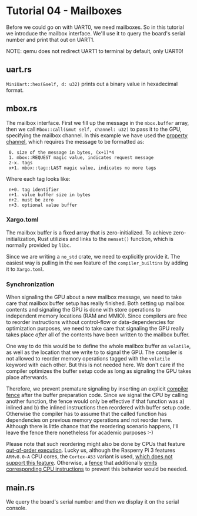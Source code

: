 # Tutorial 04 - Mailboxes

Before we could go on with UART0, we need mailboxes. So in this tutorial we
introduce the mailbox interface.  We'll use it to query the board's serial
number and print that out on UART1.

NOTE: qemu does not redirect UART1 to terminal by default, only UART0!

## uart.rs

`MiniUart::hex(&self, d: u32)` prints out a binary value in hexadecimal format.

## mbox.rs

The mailbox interface. First we fill up the message in the `mbox.buffer` array,
then we call `Mbox::call(&mut self, channel: u32)` to pass it to the GPU,
specifying the mailbox channel. In this example we have used the [property
channel], which requires the message to be formatted as:

[property channel]: (https://github.com/raspberrypi/firmware/wiki/Mailbox-property-interface)

```
 0. size of the message in bytes, (x+1)*4
 1. mbox::REQUEST magic value, indicates request message
 2-x. tags
 x+1. mbox::tag::LAST magic value, indicates no more tags
```

Where each tag looks like:

```
 n+0. tag identifier
 n+1. value buffer size in bytes
 n+2. must be zero
 n+3. optional value buffer
```

### Xargo.toml

The mailbox buffer is a fixed array that is zero-initialized. To achieve
zero-initialization, Rust utilizies and links to the `memset()` function, which
is normally provided by `libc`.

Since we are writing a `no_std` crate, we need to explicitly provide it. The
easiest way is pulling in the `mem` feature of the `compiler_builtins` by adding
it to `Xargo.toml`.

### Synchronization

When signaling the GPU about a new mailbox message, we need to take care that
mailbox buffer setup has really finished. Both setting up mailbox contents and
signaling the GPU is done with store operations to independent memory locations
(RAM and MMIO). Since compilers are free to reorder instructions without
control-flow or data-dependencies for optimization purposes, we need to take
care that signaling the GPU really takes place _after_ all of the contents have
been written to the mailbox buffer.

One way to do this would be to define the whole mailbox buffer as `volatile`, as
well as the location that we write to to signal the GPU. The compiler is not
allowed to reorder memory operations tagged with the `volatile` keyword with
each other. But this is not needed here. We don't care if the compiler optimizes
the buffer setup code as long as signaling the GPU takes place afterwards.

Therefore, we prevent premature signaling by inserting an explicit [compiler
fence] after the buffer preparation code. Since we signal the CPU by calling
another function, the fence would only be effective if that function was a)
inlined and b) the inlined instructions then reordered with buffer setup
code. Otherwise the compiler has to assume that the called function has
dependencies on previous memory operations and not reorder here. Although there
is little chance that the reordering scenario happens, I'll leave the fence
there nonetheless for academic purposes :-)

Please note that such reordering might also be done by CPUs that feature
[out-of-order execution].  Lucky us, although the Rasperry Pi 3 features
`ARMv8.0-A` CPU cores, the `Cortex-A53` variant is used, [which does not support
this feature].  Otherwise, a [fence] that additionally [emits corresponding CPU
instructions] to prevent this behavior would be needed.

[compiler fence]: https://doc.rust-lang.org/beta/core/sync/atomic/fn.compiler_fence.html
[out-of-order execution]: https://en.wikipedia.org/wiki/Out-of-order_execution
[which does not support this feature]: https://en.wikipedia.org/wiki/Comparison_of_ARMv8-A_cores
[fence]: https://doc.rust-lang.org/std/sync/atomic/fn.fence.html
[emits corresponding CPU instructions]: https://developer.arm.com/products/architecture/a-profile/docs/100941/latest/barriers

## main.rs

We query the board's serial number and then we display it on the serial console.
